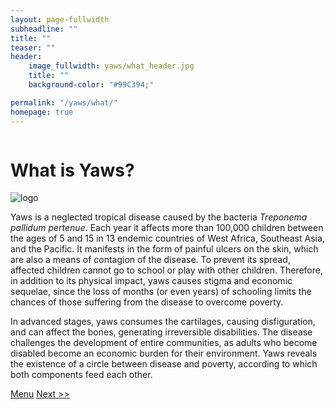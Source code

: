 ```yaml
---
layout: page-fullwidth
subheadline: ""
title: ""
teaser: ""
header:
    image_fullwidth: yaws/what_header.jpg
    title: ""
    background-color: "#99C394;"

permalink: "/yaws/what/"
homepage: true
---
```


<div class="row t10">
	<div class="medium-8 columns b30">
		<h1>What is Yaws?</h1>
	</div>
	<div class="medium-3 columns b30">
		<img src="{{ site.urlimg }}/yaws/cure_yaws_logo.png" alt="logo">
	</div>
</div>

Yaws is a neglected tropical disease caused by the bacteria _Treponema pallidum pertenue_. Each year it affects more than 100,000 children between the ages of 5 and 15 in 13 endemic countries of West Africa, Southeast Asia, and the Pacific. It manifests in the form of painful ulcers on the skin, which are also a means of contagion of the disease. To prevent its spread, affected children cannot go to school or play with other children. Therefore, in addition to its physical impact, yaws causes stigma and economic sequelae, since the loss of months (or even years) of schooling limits the chances of those suffering from the disease to overcome poverty.

In advanced stages, yaws consumes the cartilages, causing disfiguration, and can affect the bones, generating irreversible disabilities. The disease challenges the development of entire communities, as adults who become disabled become an economic burden for their environment. Yaws reveals the existence of a circle between disease and poverty, according to which both components feed each other.

<a class="button left r15 tiny radius" href="{{ site.url }}/yaws">Menu</a> <a class="button left r15 tiny radius" href="{{ site.url }}/yaws/diseases/">Next >> </a>
